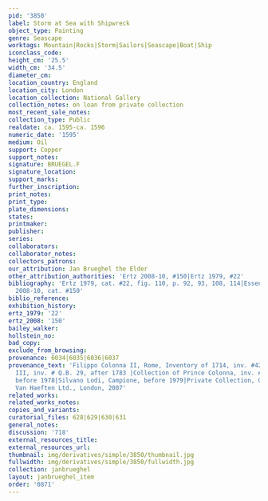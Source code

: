 ```yaml
---
pid: '3850'
label: Storm at Sea with Shipwreck
object_type: Painting
genre: Seascape
worktags: Mountain|Rocks|Storm|Sailors|Seascape|Boat|Ship
iconclass_code:
height_cm: '25.5'
width_cm: '34.5'
diameter_cm:
location_country: England
location_city: London
location_collection: National Gallery
collection_notes: on loan from private collection
most_recent_sale_notes:
collection_type: Public
realdate: ca. 1595-ca. 1596
numeric_date: '1595'
medium: Oil
support: Copper
support_notes:
signature: BRUEGEL.F
signature_location:
support_marks:
further_inscription:
print_notes:
print_type:
plate_dimensions:
states:
printmaker:
publisher:
series:
collaborators:
collaborator_notes:
collectors_patrons:
our_attribution: Jan Brueghel the Elder
other_attribution_authorities: 'Ertz 2008-10, #150|Ertz 1979, #22'
bibliography: 'Ertz 1979, cat. #22, fig. 110, p. 92, 93, 108, 114|Essen 1997, #30|Ertz
  2008-10, cat. #150'
biblio_reference:
exhibition_history:
ertz_1979: '22'
ertz_2008: '150'
bailey_walker:
hollstein_no:
bad_copy:
exclude_from_browsing:
provenance: 6034|6035|6036|6037
provenance_text: 'Filippo Colonna II, Rome, Inventory of 1714, inv. #420|Archivo Colonna
  III, inv. # Q.B. 29, after 1783 |Collection of Prince Colonna, inv. #420, Rome,
  before 1978|Silvano Lodi, Campione, before 1979|Private Collection, Germany, 1979|Johnny
  Van Haeften Ltd., London, 2007'
related_works:
related_works_notes:
copies_and_variants:
curatorial_files: 628|629|630|631
general_notes:
discussion: '718'
external_resources_title:
external_resources_url:
thumbnail: img/derivatives/simple/3850/thumbnail.jpg
fullwidth: img/derivatives/simple/3850/fullwidth.jpg
collection: janbrueghel
layout: janbrueghel_item
order: '0871'
---
```

